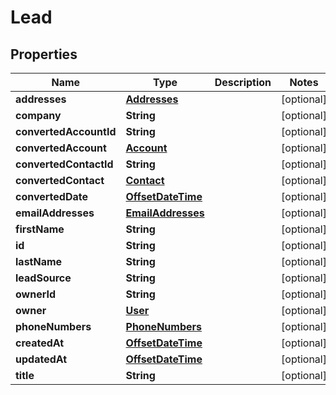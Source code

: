 # Lead

## Properties
Name | Type | Description | Notes
------------ | ------------- | ------------- | -------------
**addresses** | [**Addresses**](Addresses.md) |  |  [optional]
**company** | **String** |  |  [optional]
**convertedAccountId** | **String** |  |  [optional]
**convertedAccount** | [**Account**](Account.md) |  |  [optional]
**convertedContactId** | **String** |  |  [optional]
**convertedContact** | [**Contact**](Contact.md) |  |  [optional]
**convertedDate** | [**OffsetDateTime**](OffsetDateTime.md) |  |  [optional]
**emailAddresses** | [**EmailAddresses**](EmailAddresses.md) |  |  [optional]
**firstName** | **String** |  |  [optional]
**id** | **String** |  |  [optional]
**lastName** | **String** |  |  [optional]
**leadSource** | **String** |  |  [optional]
**ownerId** | **String** |  |  [optional]
**owner** | [**User**](User.md) |  |  [optional]
**phoneNumbers** | [**PhoneNumbers**](PhoneNumbers.md) |  |  [optional]
**createdAt** | [**OffsetDateTime**](OffsetDateTime.md) |  |  [optional]
**updatedAt** | [**OffsetDateTime**](OffsetDateTime.md) |  |  [optional]
**title** | **String** |  |  [optional]

